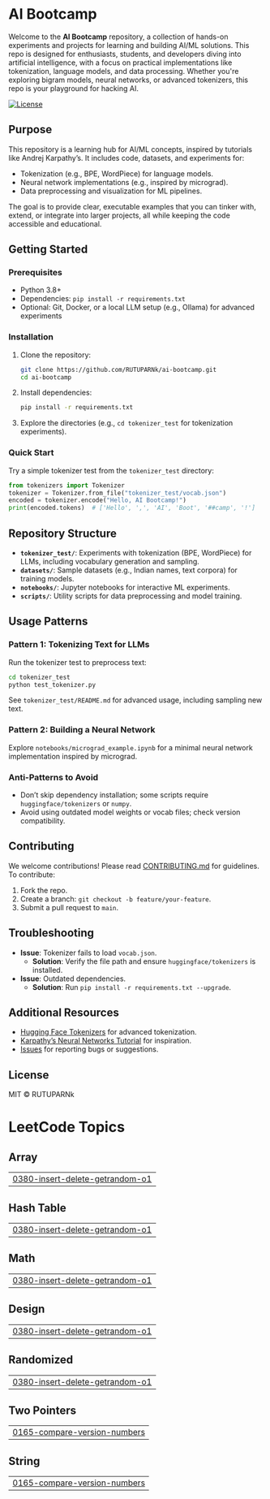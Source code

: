 # AI Bootcamp

Welcome to the **AI Bootcamp** repository, a collection of hands-on experiments and projects for learning and building AI/ML solutions. This repo is designed for enthusiasts, students, and developers diving into artificial intelligence, with a focus on practical implementations like tokenization, language models, and data processing. Whether you're exploring bigram models, neural networks, or advanced tokenizers, this repo is your playground for hacking AI.

[![License](https://img.shields.io/badge/license-MIT-blue.svg)](LICENSE)

## Purpose
This repository is a learning hub for AI/ML concepts, inspired by tutorials like Andrej Karpathy’s. It includes code, datasets, and experiments for:
- Tokenization (e.g., BPE, WordPiece) for language models.
- Neural network implementations (e.g., inspired by micrograd).
- Data preprocessing and visualization for ML pipelines.

The goal is to provide clear, executable examples that you can tinker with, extend, or integrate into larger projects, all while keeping the code accessible and educational.

## Getting Started

### Prerequisites
- Python 3.8+
- Dependencies: `pip install -r requirements.txt`
- Optional: Git, Docker, or a local LLM setup (e.g., Ollama) for advanced experiments

### Installation
1. Clone the repository:
   ```bash
   git clone https://github.com/RUTUPARNk/ai-bootcamp.git
   cd ai-bootcamp
   ```
2. Install dependencies:
   ```bash
   pip install -r requirements.txt
   ```
3. Explore the directories (e.g., `cd tokenizer_test` for tokenization experiments).

### Quick Start
Try a simple tokenizer test from the `tokenizer_test` directory:
```python
from tokenizers import Tokenizer
tokenizer = Tokenizer.from_file("tokenizer_test/vocab.json")
encoded = tokenizer.encode("Hello, AI Bootcamp!")
print(encoded.tokens)  # ['Hello', ',', 'AI', 'Boot', '##camp', '!']
```

## Repository Structure
- **`tokenizer_test/`**: Experiments with tokenization (BPE, WordPiece) for LLMs, including vocabulary generation and sampling.
- **`datasets/`**: Sample datasets (e.g., Indian names, text corpora) for training models.
- **`notebooks/`**: Jupyter notebooks for interactive ML experiments.
- **`scripts/`**: Utility scripts for data preprocessing and model training.

## Usage Patterns
### Pattern 1: Tokenizing Text for LLMs
Run the tokenizer test to preprocess text:
```bash
cd tokenizer_test
python test_tokenizer.py
```
See `tokenizer_test/README.md` for advanced usage, including sampling new text.

### Pattern 2: Building a Neural Network
Explore `notebooks/micrograd_example.ipynb` for a minimal neural network implementation inspired by micrograd.

### Anti-Patterns to Avoid
- Don’t skip dependency installation; some scripts require `huggingface/tokenizers` or `numpy`.
- Avoid using outdated model weights or vocab files; check version compatibility.

## Contributing
We welcome contributions! Please read [CONTRIBUTING.md](CONTRIBUTING.md) for guidelines. To contribute:
1. Fork the repo.
2. Create a branch: `git checkout -b feature/your-feature`.
3. Submit a pull request to `main`.

## Troubleshooting
- **Issue**: Tokenizer fails to load `vocab.json`.
  - **Solution**: Verify the file path and ensure `huggingface/tokenizers` is installed.
- **Issue**: Outdated dependencies.
  - **Solution**: Run `pip install -r requirements.txt --upgrade`.

## Additional Resources
- [Hugging Face Tokenizers](https://github.com/huggingface/tokenizers) for advanced tokenization.
- [Karpathy’s Neural Networks Tutorial](https://karpathy.ai) for inspiration.
- [Issues](https://github.com/RUTUPARNk/ai-bootcamp/issues) for reporting bugs or suggestions.

## License
MIT © RUTUPARNk
<!---LeetCode Topics Start-->
# LeetCode Topics
## Array
|  |
| ------- |
| [0380-insert-delete-getrandom-o1](https://github.com/RUTUPARNk/ai-bootcamp/tree/master/0380-insert-delete-getrandom-o1) |
## Hash Table
|  |
| ------- |
| [0380-insert-delete-getrandom-o1](https://github.com/RUTUPARNk/ai-bootcamp/tree/master/0380-insert-delete-getrandom-o1) |
## Math
|  |
| ------- |
| [0380-insert-delete-getrandom-o1](https://github.com/RUTUPARNk/ai-bootcamp/tree/master/0380-insert-delete-getrandom-o1) |
## Design
|  |
| ------- |
| [0380-insert-delete-getrandom-o1](https://github.com/RUTUPARNk/ai-bootcamp/tree/master/0380-insert-delete-getrandom-o1) |
## Randomized
|  |
| ------- |
| [0380-insert-delete-getrandom-o1](https://github.com/RUTUPARNk/ai-bootcamp/tree/master/0380-insert-delete-getrandom-o1) |
## Two Pointers
|  |
| ------- |
| [0165-compare-version-numbers](https://github.com/RUTUPARNk/ai-bootcamp/tree/master/0165-compare-version-numbers) |
## String
|  |
| ------- |
| [0165-compare-version-numbers](https://github.com/RUTUPARNk/ai-bootcamp/tree/master/0165-compare-version-numbers) |
<!---LeetCode Topics End-->